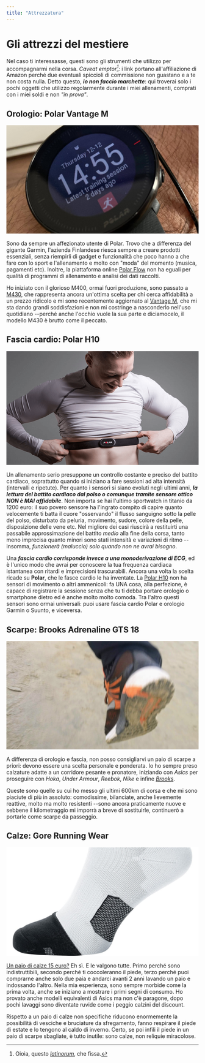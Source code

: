 ```yaml
---
title: "Attrezzatura"
---
```


# Gli attrezzi del mestiere

Nel caso ti interessasse, questi sono gli strumenti che utilizzo per accompagnarmi nella corsa. _Caveat emptor[^1]:_ i link portano all'affiliazione di Amazon perché due eventuali spiccioli di commissione non guastano e a te non costa nulla. Detto questo, **_io non faccio marchette_**: qui troverai solo i pochi oggetti che utilizzo regolarmente durante i miei allenamenti, comprati con i miei soldi e non _"in prova"_.

## Orologio: Polar Vantage M

[![Il mio orologio sportivo: Polar Vantage M](polar_vantage_m_sw.jpg)](https://amzn.to/2Z9ptva)

Sono da sempre un affezionato utente di Polar. Trovo che a differenza del gigante Garmin, l'azienda Finlandese riesca sempre a creare prodotti essenziali, senza riempirli di gadget e funzionalità che poco hanno a che fare con lo sport e l'allenamento e molto con "moda" del momento (musica, pagamenti etc). Inoltre, la piattaforma online [Polar Flow](https://www.polar.com/it) non ha eguali per qualità di programmi di allenamento e analisi dei dati raccolti.

Ho iniziato con il glorioso M400, ormai fuori produzione, sono passato a [M430](https://amzn.to/36UAByD), che rappresenta ancora un'ottima scelta per chi cerca affidabilità a un prezzo ridicolo e mi sono recentemente aggiornato al [Vantage M](https://amzn.to/2Z9ptva), che mi sta dando grandi soddisfazioni e non mi costringe a nasconderlo nell'uso quotidiano --perché anche l'occhio vuole la sua parte e diciamocelo, il modello M430 è brutto come il peccato.

## Fascia cardio: Polar H10

[![La mia fascia cardio: Polar H10](polar_h10.png)](https://amzn.to/2tKNNrB)

Un allenamento serio presuppone un controllo costante e preciso del battito cardiaco, soprattutto quando si iniziano a fare sessioni ad alta intensità (intervalli e ripetute). Per quanto i sensori si siano evoluti negli ultimi anni, **_la lettura del battito cardiaco dal polso o comunque tramite sensore ottico NON è MAI affidabile_**. Non importa se hai l'ultimo sportwatch in titanio da 1200 euro: il suo povero sensore ha l'ingrato compito di capire quanto velocemente ti batta il cuore "osservando" il flusso sanguigno sotto la pelle del polso, disturbato da peluria, movimento, sudore, colore della pelle, disposizione delle vene etc. Nel migliore dei casi riuscirà a restituirti una passabile approssimazione del battito _medio_ alla fine della corsa, tanto meno imprecisa quanto minori sono stati intensità e variazioni di ritmo --insomma, _funzionerà (maluccio) solo quando non ne avrai bisogno_.

Una **_fascia cardio corrisponde invece a una monoderivazione di ECG_**, ed è l'unico modo che avrai per conoscere la tua frequenza cardiaca istantanea con ritardi e imprecisioni trascurabili. Ancora una volta la scelta ricade su **Polar**, che le fasce cardio le ha inventate. La [Polar H10](https://amzn.to/2tKNNrB) non ha sensori di movimento o altri ammenicoli: fa UNA cosa, alla perfezione, è capace di registrare la sessione senza che tu ti debba portare orologio o smartphone dietro ed è anche molto molto comoda. Tra l'altro questi sensori sono ormai universali: puoi usare fascia cardio Polar e orologio Garmin o Suunto, e viceversa.

## Scarpe: Brooks Adrenaline GTS 18

[![Le mie scarpe: Brooks Adrenaline GTS 18](brooks.jpg)](https://amzn.to/2PR8iLZ)

A differenza di orologio e fascia, non posso consigliarvi un paio di scarpe a priori: devono essere una scelta personale e ponderata. Io ho sempre preso calzature adatte a un corridore pesante e pronatore, iniziando con _Asics_ per proseguire con _Hoka_, _Under Armour_, _Reebok_, _Nike_ e infine _[Brooks](https://amzn.to/2PR8iLZ)_.

Queste sono quelle su cui ho messo gli ultimi 600km di corsa e che mi sono piaciute di più in assoluto: comodissime, bilanciate, anche lievemente reattive, molto ma molto resistenti --sono ancora praticamente nuove e sebbene il kilometraggio mi imporrà a breve di sostituirle, continuerò a portarle come scarpe da passeggio.

## Calze: Gore Running Wear

[![Le mie calze: Gore Running Wear](calze.jpg)](https://amzn.to/2QqDwbV)

[Un paio di calze 15 euro?](https://amzn.to/2QqDwbV) Eh sì. E le valgono tutte. Primo perché sono indistruttibili, secondo perché ti coccoleranno il piede, terzo perché puoi comprarne anche solo due paia e andarci avanti 2 anni lavando un paio e indossando l'altro. Nella mia esperienza, sono sempre morbide come la prima volta, anche se iniziano a mostrare i primi segni di consumo. Ho provato anche modelli equivalenti di Asics ma non c'è paragone, dopo pochi lavaggi sono diventate ruvide come i peggio calzini del discount.

Rispetto a un paio di calze non specifiche riducono enormemente la possibilità di vesciche e bruciature da sfregamento, fanno respirare il piede di estate e lo tengono al caldo di inverno. Certo, se poi infili il piede in un paio di scarpe sbagliate, è tutto inutile: sono calze, non reliquie miracolose.

[^1]: Oioia, questo [_latinorum_](https://it.wikipedia.org/wiki/Caveat_emptor), che fissa.
